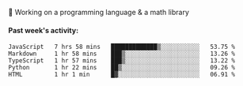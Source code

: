 
:large_blue_circle: Working on a programming language & a math library

#### Past week's activity:
<!--START_SECTION:waka-->
```text
JavaScript   7 hrs 58 mins   █████████████▒░░░░░░░░░░░   53.75 % 
Markdown     1 hr 58 mins    ███▒░░░░░░░░░░░░░░░░░░░░░   13.26 % 
TypeScript   1 hr 57 mins    ███▒░░░░░░░░░░░░░░░░░░░░░   13.22 % 
Python       1 hr 22 mins    ██▒░░░░░░░░░░░░░░░░░░░░░░   09.26 % 
HTML         1 hr 1 min      █▓░░░░░░░░░░░░░░░░░░░░░░░   06.91 % 
```
<!--END_SECTION:waka-->
